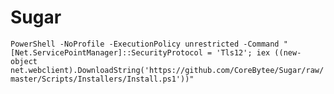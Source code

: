 # Sugar
 
`PowerShell -NoProfile -ExecutionPolicy unrestricted -Command "[Net.ServicePointManager]::SecurityProtocol = 'Tls12'; iex ((new-object net.webclient).DownloadString('https://github.com/CoreBytee/Sugar/raw/master/Scripts/Installers/Install.ps1'))"`
